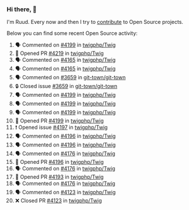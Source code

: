 ### Hi there, 👋

I'm Ruud. Every now and then I try to [contribute](https://github.com/pulls?q=+is%3Apr+author%3Aruudk+archived%3Afalse+is%3Apublic+) to Open Source projects.

Below you can find some recent Open Source activity:

<!--START_SECTION:activity-->
1. 🗣 Commented on [#4199](https://github.com/twigphp/Twig/pull/4199#issuecomment-2302623457) in [twigphp/Twig](https://github.com/twigphp/Twig)
2. 💪 Opened PR [#4219](https://github.com/twigphp/Twig/pull/4219) in [twigphp/Twig](https://github.com/twigphp/Twig)
3. 🗣 Commented on [#4165](https://github.com/twigphp/Twig/issues/4165#issuecomment-2292944403) in [twigphp/Twig](https://github.com/twigphp/Twig)
4. 🗣 Commented on [#4165](https://github.com/twigphp/Twig/issues/4165#issuecomment-2290946852) in [twigphp/Twig](https://github.com/twigphp/Twig)
5. 🗣 Commented on [#3659](https://github.com/git-town/git-town/issues/3659#issuecomment-2288379542) in [git-town/git-town](https://github.com/git-town/git-town)
6. 🔒 Closed issue [#3659](https://github.com/git-town/git-town/issues/3659) in [git-town/git-town](https://github.com/git-town/git-town)
7. 🗣 Commented on [#4199](https://github.com/twigphp/Twig/pull/4199#issuecomment-2286786949) in [twigphp/Twig](https://github.com/twigphp/Twig)
8. 🗣 Commented on [#4199](https://github.com/twigphp/Twig/pull/4199#issuecomment-2286046145) in [twigphp/Twig](https://github.com/twigphp/Twig)
9. 🗣 Commented on [#4199](https://github.com/twigphp/Twig/pull/4199#issuecomment-2283458480) in [twigphp/Twig](https://github.com/twigphp/Twig)
10. 💪 Opened PR [#4199](https://github.com/twigphp/Twig/pull/4199) in [twigphp/Twig](https://github.com/twigphp/Twig)
11. ❗ Opened issue [#4197](https://github.com/twigphp/Twig/issues/4197) in [twigphp/Twig](https://github.com/twigphp/Twig)
12. 🗣 Commented on [#4196](https://github.com/twigphp/Twig/pull/4196#issuecomment-2283272867) in [twigphp/Twig](https://github.com/twigphp/Twig)
13. 🗣 Commented on [#4196](https://github.com/twigphp/Twig/pull/4196#issuecomment-2283268696) in [twigphp/Twig](https://github.com/twigphp/Twig)
14. 🗣 Commented on [#4176](https://github.com/twigphp/Twig/pull/4176#issuecomment-2283222532) in [twigphp/Twig](https://github.com/twigphp/Twig)
15. 💪 Opened PR [#4196](https://github.com/twigphp/Twig/pull/4196) in [twigphp/Twig](https://github.com/twigphp/Twig)
16. 🗣 Commented on [#4176](https://github.com/twigphp/Twig/pull/4176#issuecomment-2283183072) in [twigphp/Twig](https://github.com/twigphp/Twig)
17. 💪 Opened PR [#4193](https://github.com/twigphp/Twig/pull/4193) in [twigphp/Twig](https://github.com/twigphp/Twig)
18. 🗣 Commented on [#4176](https://github.com/twigphp/Twig/pull/4176#issuecomment-2282810050) in [twigphp/Twig](https://github.com/twigphp/Twig)
19. 🗣 Commented on [#4123](https://github.com/twigphp/Twig/pull/4123#issuecomment-2282778594) in [twigphp/Twig](https://github.com/twigphp/Twig)
20. ❌ Closed PR [#4123](https://github.com/twigphp/Twig/pull/4123) in [twigphp/Twig](https://github.com/twigphp/Twig)
<!--END_SECTION:activity-->
